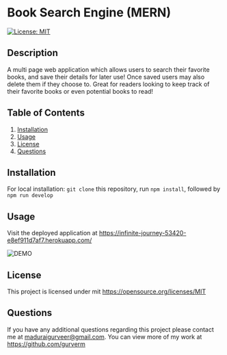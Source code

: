 # Book Search Engine (MERN)

[![License: MIT](https://img.shields.io/badge/License-MIT-yellow.svg)](https://opensource.org/licenses/MIT)

## Description

A multi page web application which allows users to search their favorite books, and save their details for later use! Once saved users may also delete them if they choose to. Great for readers looking to keep track of their favorite books or even potential books to read!

## Table of Contents

1. [Installation](#installation)
2. [Usage](#usage)
3. [License](#license)
4. [Questions](#questions)

## Installation

For local installation: 
`git clone` this repository, run `npm install`, followed by `npm run develop`

## Usage

Visit the deployed application at https://infinite-journey-53420-e8ef911d7af7.herokuapp.com/

![DEMO]()

## License

This project is licensed under mit
https://opensource.org/licenses/MIT

## Questions

If you have any additional questions regarding this project please contact me at maduraigurveer@gmail.com.
You can view more of my work at https://github.com/gurverm
